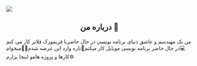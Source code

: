 <img src=https://github.com/mrjove/mrjove/assets/76074041/a387e392-3ff5-4dfc-8a5e-ba129c4554df></img>
<h2 align=center>درباره من 📍</h2>
<p> من یک مهندسم و عاشق دنیای برنامه نویسی  در حال حاضربا فریمورک فلاتر کار می کنم💻در حال حاضر برنامه نویسی موبایل کار میکنم📱تازه وارد این عرصه شدم👶🏻میخوام کارها و پروژه هامو اینجا بزارم⚙️</p>

